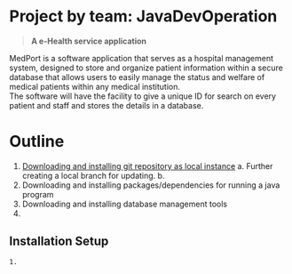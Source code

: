 # Project by team: JavaDevOperation
   > **A e-Health service application**
<p>MedPort is a software application that serves as a hospital management system, designed to store and organize patient information within a secure database that allows users to easily manage the status and welfare of medical patients within any medical institution. <br>The software will have the facility to give a unique ID for search on every patient and staff and stores the details in a database.</p>


# Outline
   1. [Downloading and installing git repository as local instance](##-Installation-Setup)
        a. Further creating a local branch for updating.
        b. 
   2. Downloading and installing packages/dependencies for running a java program
   3. Downloading and installing database management tools 
   4. 



## Installation Setup
    1. 












<!-- [Downloading and installing git repository as local instance](##-Installation-Setup) -->
